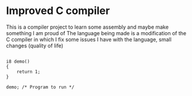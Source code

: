 # Improved C compiler

This is a compiler project to learn some assembly and maybe make something I am proud of
The language being made is a modification of the C compiler in which I fix some issues I have with the language, small changes (quality of life)


```

i8 demo()
{
    return 1; 
}

demo; /* Program to run */

```
